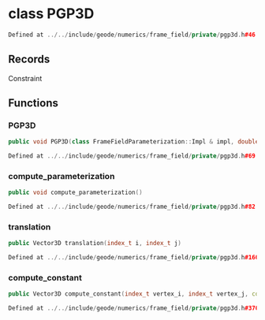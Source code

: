 # class PGP3D

```cpp
Defined at ../../include/geode/numerics/frame_field/private/pgp3d.h#46
```

## Records

Constraint



## Functions

### PGP3D

```cpp
public void PGP3D(class FrameFieldParameterization::Impl & impl, double mesh_size)
```

```cpp
Defined at ../../include/geode/numerics/frame_field/private/pgp3d.h#69
```

### compute_parameterization

```cpp
public void compute_parameterization()
```

```cpp
Defined at ../../include/geode/numerics/frame_field/private/pgp3d.h#82
```

### translation

```cpp
public Vector3D translation(index_t i, index_t j)
```

```cpp
Defined at ../../include/geode/numerics/frame_field/private/pgp3d.h#160
```

### compute_constant

```cpp
public Vector3D compute_constant(index_t vertex_i, index_t vertex_j, const FrameTransform3D & mapping)
```

```cpp
Defined at ../../include/geode/numerics/frame_field/private/pgp3d.h#370
```



